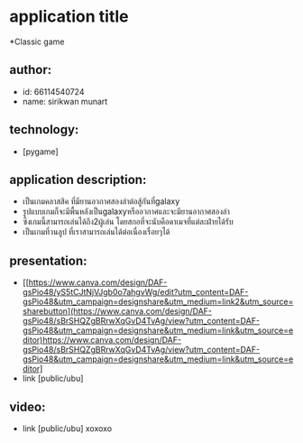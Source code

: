 # application title
  *Classic game
## author: 
  * id: 66114540724
  * name: sirikwan munart
## technology:
   * [pygame]
## application description:
  * เป็นเกมคลาสสิค ที่มียานอวกาศสองลำต่อสู้กันที่galaxy
  * รูปแบบเกมก็จะมีพื้นหลังเป็นgalaxyหรืออวกาศและจะมียานอากาศสองลำ
  * ซึงเกมนี้สามารถเล่นได้ถึง2ผู้เล่น โดยสกอที่จะนับคือดาเมจที่แต่ละฝ่ายได้รับ
  * เป็นเกมที่วนลูป ที่เราสามารถเล่นได้ต่อเนื่องเรื่อยๆได้
## presentation:
* [[https://www.canva.com/design/DAF-gsPio48/yS5tCJtNjVJgb0o7ahgvWg/edit?utm_content=DAF-gsPio48&utm_campaign=designshare&utm_medium=link2&utm_source=sharebutton](https://www.canva.com/design/DAF-gsPio48/sBrSHQZgBRrwXqGvD4TvAg/view?utm_content=DAF-gsPio48&utm_campaign=designshare&utm_medium=link&utm_source=editor)https://www.canva.com/design/DAF-gsPio48/sBrSHQZgBRrwXqGvD4TvAg/view?utm_content=DAF-gsPio48&utm_campaign=designshare&utm_medium=link&utm_source=editor]
* link [public/ubu]
## video:
* link [public/ubu]
 xoxoxo
